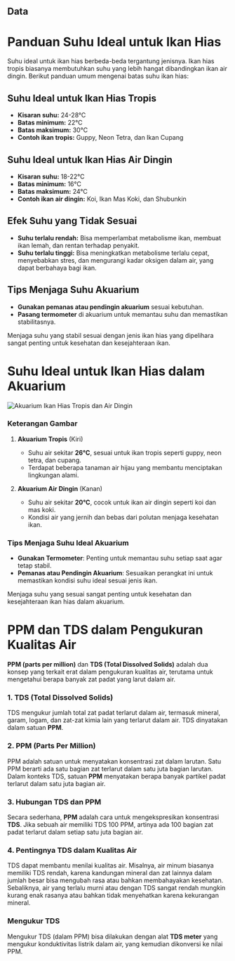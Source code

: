 ## Data

# Panduan Suhu Ideal untuk Ikan Hias

Suhu ideal untuk ikan hias berbeda-beda tergantung jenisnya. Ikan hias tropis biasanya membutuhkan suhu yang lebih hangat dibandingkan ikan air dingin. Berikut panduan umum mengenai batas suhu ikan hias:

## Suhu Ideal untuk Ikan Hias Tropis
- **Kisaran suhu:** 24-28°C
- **Batas minimum:** 22°C
- **Batas maksimum:** 30°C
- **Contoh ikan tropis:** Guppy, Neon Tetra, dan Ikan Cupang

## Suhu Ideal untuk Ikan Hias Air Dingin
- **Kisaran suhu:** 18-22°C
- **Batas minimum:** 16°C
- **Batas maksimum:** 24°C
- **Contoh ikan air dingin:** Koi, Ikan Mas Koki, dan Shubunkin

## Efek Suhu yang Tidak Sesuai
- **Suhu terlalu rendah:** Bisa memperlambat metabolisme ikan, membuat ikan lemah, dan rentan terhadap penyakit.
- **Suhu terlalu tinggi:** Bisa meningkatkan metabolisme terlalu cepat, menyebabkan stres, dan mengurangi kadar oksigen dalam air, yang dapat berbahaya bagi ikan.

## Tips Menjaga Suhu Akuarium
- **Gunakan pemanas atau pendingin akuarium** sesuai kebutuhan.
- **Pasang termometer** di akuarium untuk memantau suhu dan memastikan stabilitasnya.

Menjaga suhu yang stabil sesuai dengan jenis ikan hias yang dipelihara sangat penting untuk kesehatan dan kesejahteraan ikan.
# Suhu Ideal untuk Ikan Hias dalam Akuarium

![Akuarium Ikan Hias Tropis dan Air Dingin](https://github.com/user-attachments/assets/8e219a70-746a-4fbe-89c0-9c9dc7dc7369)

### Keterangan Gambar
1. **Akuarium Tropis** (Kiri)
   - Suhu air sekitar **26°C**, sesuai untuk ikan tropis seperti guppy, neon tetra, dan cupang.
   - Terdapat beberapa tanaman air hijau yang membantu menciptakan lingkungan alami.
  
2. **Akuarium Air Dingin** (Kanan)
   - Suhu air sekitar **20°C**, cocok untuk ikan air dingin seperti koi dan mas koki.
   - Kondisi air yang jernih dan bebas dari polutan menjaga kesehatan ikan.

### Tips Menjaga Suhu Ideal Akuarium
- **Gunakan Termometer**: Penting untuk memantau suhu setiap saat agar tetap stabil.
- **Pemanas atau Pendingin Akuarium**: Sesuaikan perangkat ini untuk memastikan kondisi suhu ideal sesuai jenis ikan.
  
Menjaga suhu yang sesuai sangat penting untuk kesehatan dan kesejahteraan ikan hias dalam akuarium.
# PPM dan TDS dalam Pengukuran Kualitas Air

**PPM (parts per million)** dan **TDS (Total Dissolved Solids)** adalah dua konsep yang terkait erat dalam pengukuran kualitas air, terutama untuk mengetahui berapa banyak zat padat yang larut dalam air.

### 1. TDS (Total Dissolved Solids)
TDS mengukur jumlah total zat padat terlarut dalam air, termasuk mineral, garam, logam, dan zat-zat kimia lain yang terlarut dalam air. TDS dinyatakan dalam satuan **PPM**.

### 2. PPM (Parts Per Million)
PPM adalah satuan untuk menyatakan konsentrasi zat dalam larutan. Satu PPM berarti ada satu bagian zat terlarut dalam satu juta bagian larutan. Dalam konteks TDS, satuan **PPM** menyatakan berapa banyak partikel padat terlarut dalam satu juta bagian air.

### 3. Hubungan TDS dan PPM
Secara sederhana, **PPM** adalah cara untuk mengekspresikan konsentrasi **TDS**. Jika sebuah air memiliki TDS 100 PPM, artinya ada 100 bagian zat padat terlarut dalam setiap satu juta bagian air.

### 4. Pentingnya TDS dalam Kualitas Air
TDS dapat membantu menilai kualitas air. Misalnya, air minum biasanya memiliki TDS rendah, karena kandungan mineral dan zat lainnya dalam jumlah besar bisa mengubah rasa atau bahkan membahayakan kesehatan. Sebaliknya, air yang terlalu murni atau dengan TDS sangat rendah mungkin kurang enak rasanya atau bahkan tidak menyehatkan karena kekurangan mineral.

### Mengukur TDS
Mengukur TDS (dalam PPM) bisa dilakukan dengan alat **TDS meter** yang mengukur konduktivitas listrik dalam air, yang kemudian dikonversi ke nilai PPM.
